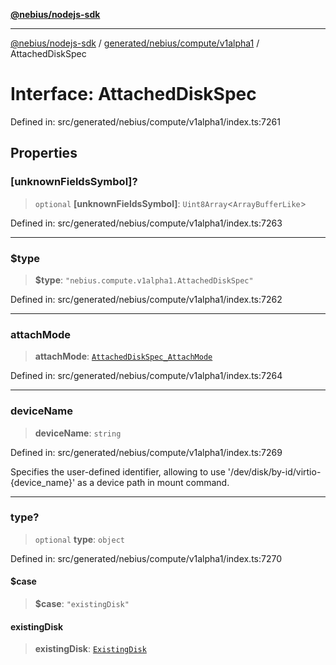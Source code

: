[**@nebius/nodejs-sdk**](../../../../../README.md)

***

[@nebius/nodejs-sdk](../../../../../README.md) / [generated/nebius/compute/v1alpha1](../README.md) / AttachedDiskSpec

# Interface: AttachedDiskSpec

Defined in: src/generated/nebius/compute/v1alpha1/index.ts:7261

## Properties

### \[unknownFieldsSymbol\]?

> `optional` **\[unknownFieldsSymbol\]**: `Uint8Array`\<`ArrayBufferLike`\>

Defined in: src/generated/nebius/compute/v1alpha1/index.ts:7263

***

### $type

> **$type**: `"nebius.compute.v1alpha1.AttachedDiskSpec"`

Defined in: src/generated/nebius/compute/v1alpha1/index.ts:7262

***

### attachMode

> **attachMode**: [`AttachedDiskSpec_AttachMode`](../type-aliases/AttachedDiskSpec_AttachMode.md)

Defined in: src/generated/nebius/compute/v1alpha1/index.ts:7264

***

### deviceName

> **deviceName**: `string`

Defined in: src/generated/nebius/compute/v1alpha1/index.ts:7269

Specifies the user-defined identifier, allowing to use '/dev/disk/by-id/virtio-{device_name}' as a device path in mount command.

***

### type?

> `optional` **type**: `object`

Defined in: src/generated/nebius/compute/v1alpha1/index.ts:7270

#### $case

> **$case**: `"existingDisk"`

#### existingDisk

> **existingDisk**: [`ExistingDisk`](ExistingDisk.md)
